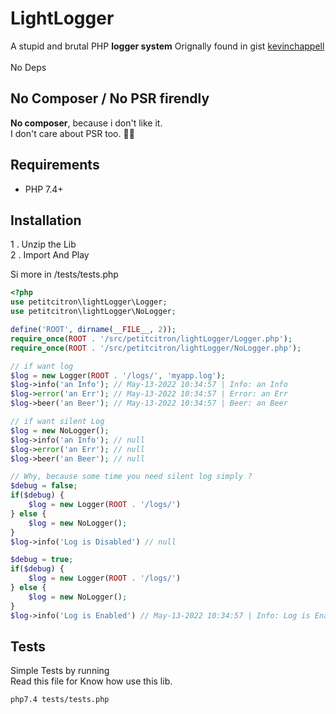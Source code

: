 
# LightLogger

A stupid and brutal PHP **logger system**
Orignally found in gist <a href="https://gist.github.com/kevinchappell/09130ee9036f5954ac8f">kevinchappell</a><br><br>
No Deps
<br>

## No Composer / No PSR firendly

**No composer**, because i don't like it.<br>
I don't care about PSR too.  🤷‍♂️


## Requirements

- PHP 7.4+

## Installation


1  . Unzip the Lib <br>
2  . Import And Play

Si more in /tests/tests.php

```php
<?php
use petitcitron\lightLogger\Logger;
use petitcitron\lightLogger\NoLogger;

define('ROOT', dirname(__FILE__, 2));
require_once(ROOT . '/src/petitcitron/lightLogger/Logger.php');
require_once(ROOT . '/src/petitcitron/lightLogger/NoLogger.php');

// if want log
$log = new Logger(ROOT . '/logs/', 'myapp.log');
$log->info('an Info'); // May-13-2022 10:34:57 | Info: an Info
$log->error('an Err'); // May-13-2022 10:34:57 | Error: an Err
$log->beer('an Beer'); // May-13-2022 10:34:57 | Beer: an Beer

// if want silent Log
$log = new NoLogger();
$log->info('an Info'); // null
$log->error('an Err'); // null
$log->beer('an Beer'); // null

// Why, because some time you need silent log simply ?
$debug = false;
if($debug) {
    $log = new Logger(ROOT . '/logs/')
} else {
    $log = new NoLogger();
}
$log->info('Log is Disabled') // null

$debug = true;
if($debug) {
    $log = new Logger(ROOT . '/logs/')
} else {
    $log = new NoLogger();
}
$log->info('Log is Enabled') // May-13-2022 10:34:57 | Info: Log is Enabled
```

## Tests



Simple Tests by running <br>
Read this file for Know how use this lib.

```sh
php7.4 tests/tests.php
```